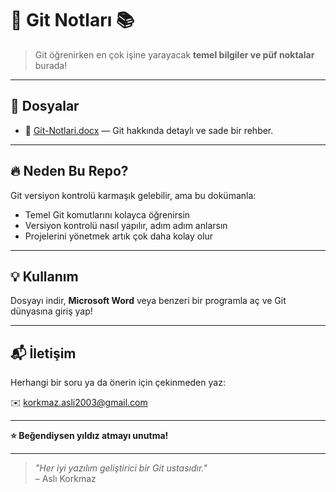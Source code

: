 # 🚀 Git Notları 📚

> Git öğrenirken en çok işine yarayacak **temel bilgiler ve püf noktalar** burada!

---

## 📂 Dosyalar

- 📄 [Git-Notlari.docx](./Git-Notlari.docx) — Git hakkında detaylı ve sade bir rehber.

---

## 🔥 Neden Bu Repo?

Git versiyon kontrolü karmaşık gelebilir, ama bu dokümanla:

- Temel Git komutlarını kolayca öğrenirsin  
- Versiyon kontrolü nasıl yapılır, adım adım anlarsın  
- Projelerini yönetmek artık çok daha kolay olur  

---

## 💡 Kullanım

Dosyayı indir, **Microsoft Word** veya benzeri bir programla aç ve Git dünyasına giriş yap!

---

## 📬 İletişim

Herhangi bir soru ya da önerin için çekinmeden yaz:

✉️ korkmaz.asli2003@gmail.com

---

**⭐ Beğendiysen yıldız atmayı unutma!**

---

> _"Her iyi yazılım geliştirici bir Git ustasıdır."_  
> – Aslı Korkmaz

